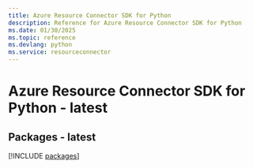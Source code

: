 ```yaml
---
title: Azure Resource Connector SDK for Python
description: Reference for Azure Resource Connector SDK for Python
ms.date: 01/30/2025
ms.topic: reference
ms.devlang: python
ms.service: resourceconnector
---
```

# Azure Resource Connector SDK for Python - latest
## Packages - latest
[!INCLUDE [packages](resource-connector-index.md)]